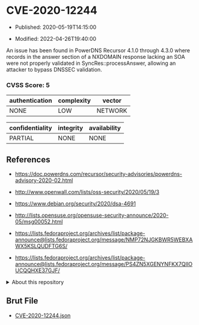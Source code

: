 # CVE-2020-12244

- Published: 2020-05-19T14:15:00

- Modified: 2022-04-26T19:40:00

An issue has been found in PowerDNS Recursor 4.1.0 through 4.3.0 where records in the answer section of a NXDOMAIN response lacking an SOA were not properly validated in SyncRes::processAnswer, allowing an attacker to bypass DNSSEC validation.

### CVSS Score: **5**

| authentication | complexity | vector |
| --- | --- | --- |
| NONE | LOW | NETWORK |

| confidentiality | integrity | availability |
| --- | --- | --- |
| PARTIAL | NONE | NONE |

## References

* https://doc.powerdns.com/recursor/security-advisories/powerdns-advisory-2020-02.html

* http://www.openwall.com/lists/oss-security/2020/05/19/3

* https://www.debian.org/security/2020/dsa-4691

* http://lists.opensuse.org/opensuse-security-announce/2020-05/msg00052.html

* https://lists.fedoraproject.org/archives/list/package-announce@lists.fedoraproject.org/message/NMP72NJGKBWR5WEBXAWX5KSLQUDFTG6S/

* https://lists.fedoraproject.org/archives/list/package-announce@lists.fedoraproject.org/message/PS4ZN5XGENYNFKX7QIIOUCQQHXE37GJF/

<details>
<summary>About this repository</summary> 

  This repository is part of the project [Live Hack CVE](https://github.com/Live-Hack-CVE). Main website can be found [www.live-hack.org](https://www.live-hack.org) 
  
  Made by [Sn0wAlice](https://github.com/Sn0wAlice) for the people that care about security and need to have a feed of the latest CVEs. Hope you enjoy it, don't forget to star the repo and follow me on [Twitter](https://twitter.com/Sn0wAlice) and [Github](https://github.com/Sn0wAlice). And that is my [personnal website](https://www.alice-snow.me/)

  - [Home Page](https://github.com/Live-Hack-CVE)
  - [Framework](https://github.com/Live-Hack-CVE/cve-framework)
  - [CVE database](https://github.com/Live-Hack-CVE/full_database)
  - [Changelog](https://github.com/Live-Hack-CVE/Changelog)
</details>

## Brut File

* [CVE-2020-12244.json](https://raw.githubusercontent.com/Live-Hack-CVE/full_database/main/cves/2020/CVE-2020-12244.json)

